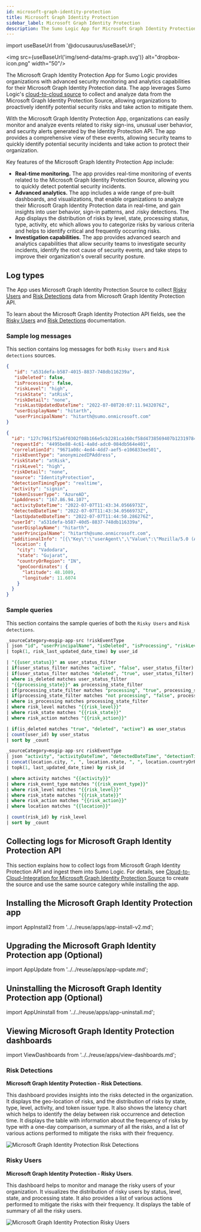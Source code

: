 ```yaml
---
id: microsoft-graph-identity-protection
title: Microsoft Graph Identity Protection
sidebar_label: Microsoft Graph Identity Protection
description: The Sumo Logic App for Microsoft Graph Identity Protection provides organizations with advanced security monitoring and analytics capabilities for their Microsoft Graph Identity Protection data.
---
```


import useBaseUrl from '@docusaurus/useBaseUrl';

<img src={useBaseUrl('img/send-data/ms-graph.svg')} alt="dropbox-icon.png" width="50"/>

The Microsoft Graph Identity Protection App for Sumo Logic provides organizations with advanced security monitoring and analytics capabilities for their Microsoft Graph Identity Protection data. The app leverages Sumo Logic's [cloud-to-cloud source](/docs/send-data/hosted-collectors/cloud-to-cloud-integration-framework/microsoft-graph-identity-protection-source) to collect and analyze data from the Microsoft Graph Identity Protection Source, allowing organizations to proactively identify potential security risks and take action to mitigate them.

With the Microsoft Graph Identity Protection App, organizations can easily monitor and analyze events related to risky sign-ins, unusual user behavior, and security alerts generated by the Identity Protection API. The app provides a comprehensive view of these events, allowing security teams to quickly identify potential security incidents and take action to protect their organization.

Key features of the Microsoft Graph Identity Protection App include:

* **Real-time monitoring.** The app provides real-time monitoring of events related to the Microsoft Graph Identity Protection Source, allowing you to quickly detect potential security incidents.
* **Advanced analytics.** The app includes a wide range of pre-built dashboards, and visualizations, that enable organizations to analyze their Microsoft Graph Identity Protection data in real-time, and gain insights into user behavior, sign-in patterns, and .risky detections. The App displays the distribution of risks by level, state, processing status, type, activity, etc which allows you to categorize risks by various criteria and helps to identify critical and frequently occurring risks.
* **Investigation capabilities.** The app provides advanced search and analytics capabilities that allow security teams to investigate security incidents, identify the root cause of security events, and take steps to improve their organization's overall security posture.

## Log types

The App uses Microsoft Graph Identity Protection Source to collect [Risky Users](https://docs.microsoft.com/en-us/graph/api/riskyuser-list?view=graph-rest-1.0) and [Risk Detections](https://docs.microsoft.com/en-us/graph/api/riskdetection-list?view=graph-rest-1.0) data from Microsoft Graph Identity Protection API.

To learn about the Microsoft Graph Identity Protection API fields, see the [Risky Users](https://learn.microsoft.com/en-us/graph/api/resources/riskyuser?view=graph-rest-1.0#properties) and [Risk Detections](https://learn.microsoft.com/en-us/graph/api/resources/riskdetection?view=graph-rest-1.0#properties) documentation.

### Sample log messages

This section contains log messages for both `Risky Users` and `Risk detections` sources.


```json title="Risky Users Log"
{
   "id": "a531defa-b587-4015-8837-748db116239a",
   "isDeleted": false,
   "isProcessing": false,
   "riskLevel": "high",
   "riskState": "atRisk",
   "riskDetail": "none",
   "riskLastUpdatedDateTime": "2022-07-08T20:07:11.9432076Z",
   "userDisplayName": "hitarth",
   "userPrincipalName": "hitarth@sumo.onmicrosoft.com"
}
```


```json title="Risk detections Log"
{
  "id": "127c7061f52a6f0302f08b166e5cb2281ca160cf58d4738569407b1231978490",
  "requestId": "4495be88-4c61-4a8d-adc0-084db564e401",
  "correlationId": "9671a08c-4ed4-4dd7-aef5-e106833ee501",
  "riskEventType": "anonymizedIPAddress",
  "riskState": "atRisk",
  "riskLevel": "high",
  "riskDetail": "none",
  "source": "IdentityProtection",
  "detectionTimingType": "realtime",
  "activity": "signin",
  "tokenIssuerType": "AzureAD",
  "ipAddress": "167.86.94.107",
  "activityDateTime": "2022-07-07T11:43:34.0566973Z",
  "detectedDateTime": "2022-07-07T11:43:34.0566973Z",
  "lastUpdatedDateTime": "2022-07-07T11:44:50.286276Z",
  "userId": "a531defa-b587-40d5-8837-748db116339a",
  "userDisplayName": "hitarth",
  "userPrincipalName": "hitarth@sumo.onmicrosoft.com",
  "additionalInfo": "[{\"Key\":\"userAgent\",\"Value\":\"Mozilla/5.0 (Android 9; Mobile; rv:78.0) Gecko/78.0 Firefox/78.0\"}]",
  "location": {
    "city": "Vadodara",
    "state": "Gujarat",
    "countryOrRegion": "IN",
    "geoCoordinates": {
      "latitude": 48.1089,
      "longitude": 11.6074
    }
  }
}
```

### Sample queries

This section contains the sample queries of both the `Risky Users` and `Risk detections`.

```sql title="Risky Users by Status"
_sourceCategory=msgip-app-src !riskEventType
| json "id", "userPrincipalName", "isDeleted", "isProcessing", "riskLevel", "riskState", "riskDetail", "riskLastUpdatedDateTime" as user_id, user, is_deleted, is_processing, risk_level, risk_state, risk_action, risk_last_updated_date_time nodrop
| topk(1, risk_last_updated_date_time) by user_id

| "{{user_status}}" as user_status_filter
| if(user_status_filter matches "active", "false", user_status_filter) as user_status_filter
| if(user_status_filter matches "deleted", "true", user_status_filter) as user_status_filter
| where is_deleted matches user_status_filter
| "{{processing_state}}" as processing_state_filter
| if(processing_state_filter matches "processing", "true", processing_state_filter) as processing_state_filter
| if(processing_state_filter matches "not processing", "false", processing_state_filter) as processing_state_filter
| where is_processing matches processing_state_filter
| where risk_level matches "{{risk_level}}"
| where risk_state matches "{{risk_state}}"
| where risk_action matches "{{risk_action}}"

| if(is_deleted matches "true", "deleted", "active") as user_status
| count(user_id) by user_status
| sort by _count
```

```sql title="Risk by Level"
_sourceCategory=msgip-app-src riskEventType
| json "activity", "activityDateTime", "detectedDateTime", "detectionTimingType", "id", "ipAddress", "lastUpdatedDateTime", "location", "location.geoCoordinates.latitude", "location.geoCoordinates.longitude", "riskDetail", "riskEventType", "riskLevel", "riskState", "source", "tokenIssuerType", "userPrincipalName", "userId" as activity, activity_date_time, detected_date_time, detection_timing_type, risk_id, ip_address, last_updated_date_time, location, latitude, longitude, risk_action, risk_event_type, risk_level, risk_state, source, token_issuer_type, user, user_id nodrop
| concat(location.city, ", ", location.state, ", ", location.countryOrRegion) as location
| topk(1, last_updated_date_time) by risk_id

| where activity matches "{{activity}}"
| where risk_event_type matches "{{risk_event_type}}"
| where risk_level matches "{{risk_level}}"
| where risk_state matches "{{risk_state}}"
| where risk_action matches "{{risk_action}}"
| where location matches "{{location}}"

| count(risk_id) by risk_level
| sort by _count
```

## Collecting logs for Microsoft Graph Identity Protection API

This section explains how to collect logs from Microsoft Graph Identity Protection API and ingest them into Sumo Logic. For details, see [Cloud-to-Cloud-Integration for Microsoft Graph Identity Protection Source](/docs/send-data/hosted-collectors/cloud-to-cloud-integration-framework/microsoft-graph-identity-protection-source/) to create the source and use the same source category while installing the app.

## Installing the Microsoft Graph Identity Protection app

import AppInstall2 from '../../reuse/apps/app-install-v2.md';

<AppInstall2/>

## Upgrading the Microsoft Graph Identity Protection app (Optional)

import AppUpdate from '../../reuse/apps/app-update.md';

<AppUpdate/>

## Uninstalling the Microsoft Graph Identity Protection app (Optional)

import AppUninstall from '../../reuse/apps/app-uninstall.md';

<AppUninstall/>

## Viewing Microsoft Graph Identity Protection dashboards

import ViewDashboards from '../../reuse/apps/view-dashboards.md';

<ViewDashboards/>

### Risk Detections

**Microsoft Graph Identity Protection - Risk Detections**.

This dashboard provides insights into the risks detected in the organization. It displays the geo-location of risks, and the distribution of risks by state, type, level, activity, and token issuer type. It also shows the latency chart which helps to identify the delay between risk occurrence and detection time. It displays the table with information about the frequency of risks by type with a one-day comparison, a summary of all the risks, and a list of various actions performed to mitigate the risks with their frequency.

<img src='https://sumologic-app-data-v2.s3.amazonaws.com/dashboards/Microsoft-Graph-Identity-Protection/Microsoft-Graph-Identity-Protection-Risk-Detections.png' alt="Microsoft Graph Identity Protection Risk Detections" />

### Risky Users

**Microsoft Graph Identity Protection - Risky Users**.

This dashboard helps to monitor and manage the risky users of your organization. It visualizes the distribution of risky users by status, level, state, and processing state. It also provides a list of various actions performed to mitigate the risks with their frequency. It displays the table of summary of all the risky users.

<img src='https://sumologic-app-data-v2.s3.amazonaws.com/dashboards/Microsoft-Graph-Identity-Protection/Microsoft-Graph-Identity-Protection-Risky-Users.png' alt="Microsoft Graph Identity Protection Risky Users" />
